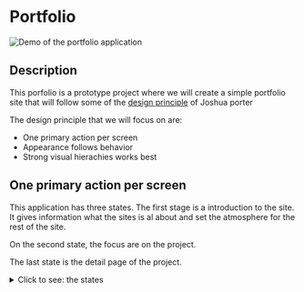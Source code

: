 # Portfolio
![Demo of the portfolio application](readme-assets/portfolio.gif)


## Description
This porfolio is a prototype project where we will create a simple portfolio site that will follow some of the [design principle](http://bokardo.com/principles-of-user-interface-design/) of Joshua porter

The design principle that we will focus on are:
* One primary action per screen
* Appearance follows behavior
* Strong visual hierachies works best

## One primary action per screen
This application has three states. The first stage is a introduction to the site. It gives information what the sites is al about and set the atmosphere for the rest of the site.

On the second state, the focus are on the project.

The last state is the detail page of the project.

<details>
<summary>Click to see: the states</summary>
<p>State one</p>
<img src='readme-assets/primary-action-state-1.PNG' alt='state 1 of the application'>

<p>State two</p>
<img src='readme-assets/primary-action-state-2.PNG' alt='state 2 of the application'>

<p>State three</p>
<img src='readme-assets/primary-action-state-3.PNG' alt='state 3 of the application'
</details>